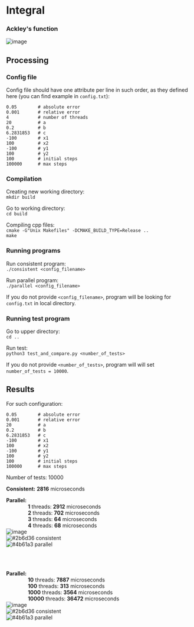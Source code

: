 # Integral 
### Ackley's function

![image](https://drive.google.com/uc?export=view&id=1wH_40U0GQGJweO-6qOjPmPFqcT4reM0Q)

## Processing

### **Config file** <br /> 
Config file should have one attribute per line in such order, as they defined here (you can find example in `config.txt`): <br />
```
0.05        # absolute error
0.001       # relative error
4   	    # number of threads
20          # a
0.2         # b
6.2831853   # c
-100        # x1
100         # x2
-100        # y1
100         # y2
100         # initial steps
100000      # max steps
```


### **Compilation** <br />
Creating new working directory: <br /> 
`mkdir build` <br />

Go to working directory: <br /> 
`cd build` <br />

Compiling cpp files: <br /> 
`cmake -G"Unix Makefiles" -DCMAKE_BUILD_TYPE=Release ..` <br /> 
`make` <br />


### Running programs
Run consistent program: <br />
`./consistent <config_filename>` <br />

Run parallel program: <br /> 
`./parallel <config_filename>` <br />

If you do not provide `<config_filename>`, program will be looking for `config.txt` in local directory.

### Running test program
Go to upper directory: <br />
`cd ..` <br />

Run test: <br />
`python3 test_and_compare.py <number_of_tests>` <br /> 

If you do not provide `<number_of_tests>`, program will will set `number_of_tests = 10000`.

## Results
For such configuration: <br />
```
0.05        # absolute error
0.001       # relative error
20          # a
0.2         # b
6.2831853   # c
-100        # x1
100         # x2
-100        # y1
100         # y2
100         # initial steps
100000      # max steps
```
Number of tests: 10000

**Consistent:** **2816** microseconds

**Parallel:** <br />
&nbsp;&nbsp;&nbsp;&nbsp;&nbsp;&nbsp;&nbsp;&nbsp;&nbsp;&nbsp;&nbsp;&nbsp;&nbsp;&nbsp;&nbsp;**1** threads: **2912** microseconds <br/>
&nbsp;&nbsp;&nbsp;&nbsp;&nbsp;&nbsp;&nbsp;&nbsp;&nbsp;&nbsp;&nbsp;&nbsp;&nbsp;&nbsp;&nbsp;**2** threads: **702** microseconds <br/>
&nbsp;&nbsp;&nbsp;&nbsp;&nbsp;&nbsp;&nbsp;&nbsp;&nbsp;&nbsp;&nbsp;&nbsp;&nbsp;&nbsp;&nbsp;**3** threads: **64** microseconds <br/>
&nbsp;&nbsp;&nbsp;&nbsp;&nbsp;&nbsp;&nbsp;&nbsp;&nbsp;&nbsp;&nbsp;&nbsp;&nbsp;&nbsp;&nbsp;**4** threads: **68** microseconds <br/>
![image](https://drive.google.com/uc?export=view&id=1bVUEsYrfoJmIMa5cCo7_zqVVAph7y3Wm) <br />
![#2b6d36](https://placehold.it/15/2b6d36/000000?text=+) consistent <br />
![#4b61a3](https://placehold.it/15/4b61a3/000000?text=+) parallel

<br/>
<br/>

**Parallel:** <br />
&nbsp;&nbsp;&nbsp;&nbsp;&nbsp;&nbsp;&nbsp;&nbsp;&nbsp;&nbsp;&nbsp;&nbsp;&nbsp;&nbsp;&nbsp;**10** threads: **7887** microseconds <br/>
&nbsp;&nbsp;&nbsp;&nbsp;&nbsp;&nbsp;&nbsp;&nbsp;&nbsp;&nbsp;&nbsp;&nbsp;&nbsp;&nbsp;&nbsp;**100** threads: **313** microseconds <br/>
&nbsp;&nbsp;&nbsp;&nbsp;&nbsp;&nbsp;&nbsp;&nbsp;&nbsp;&nbsp;&nbsp;&nbsp;&nbsp;&nbsp;&nbsp;**1000** threads: **3564** microseconds <br/>
&nbsp;&nbsp;&nbsp;&nbsp;&nbsp;&nbsp;&nbsp;&nbsp;&nbsp;&nbsp;&nbsp;&nbsp;&nbsp;&nbsp;&nbsp;**10000** threads: **36472** microseconds <br/>
![image](https://drive.google.com/uc?export=view&id=11-krH2r-O0ibH0jLXji4eB5RqLpItUBA) <br />
![#2b6d36](https://placehold.it/15/2b6d36/000000?text=+) consistent <br />
![#4b61a3](https://placehold.it/15/4b61a3/000000?text=+) parallel
